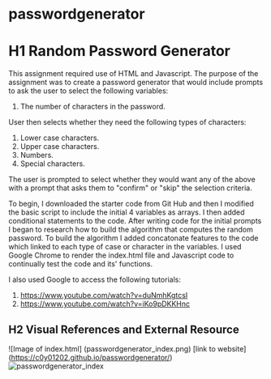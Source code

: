 # passwordgenerator

# H1 Random Password Generator

This assignment required use of HTML and Javascript. The purpose of the assignment was to create a password generator that would include prompts to ask the user to select the following variables:

1) The number of characters in the password.

User then selects whether they need the following types of characters:
1) Lower case characters.
2) Upper case characters.
3) Numbers.
4) Special characters.

The user is prompted to select whether they would want any of the above with a prompt that asks them to "confirm" or "skip" the selection criteria.

To begin, I downloaded the starter code from Git Hub and then I modified the basic script to include the initial 4 variables as arrays. I then added conditional statements to the code. After writing code for the initial prompts I began to research how to build the algorithm that computes the random password. To build the algorithm I added concatonate features to the code which linked to each type of case or character in the variables. I used Google Chrome to render the index.html file and Javascript code to continually test the code and its' functions. 

I also used Google to access the following tutorials:
1. https://www.youtube.com/watch?v=duNmhKgtcsI
2. https://www.youtube.com/watch?v=iKo9pDKKHnc

## H2 Visual References and External Resource
![Image of index.html] (passwordgenerator_index.png)
[link to website] (https://c0y01202.github.io/passwordgenerator/)
![passwordgenerator_index](https://user-images.githubusercontent.com/97765679/154811189-e587233d-6198-4cff-81be-d8c85649aef6.png)
